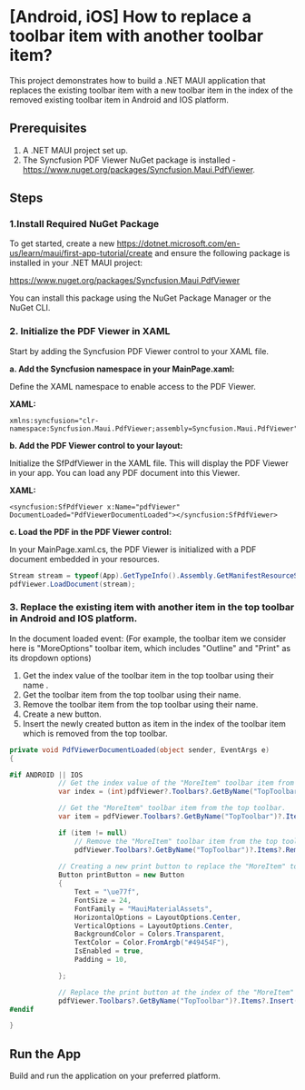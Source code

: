 # [Android, iOS] How to replace a toolbar item with another toolbar item?
This project demonstrates how to build a .NET MAUI application that replaces the existing toolbar item with a new toolbar item in the index of the removed existing toolbar item in Android and IOS platform.

## Prerequisites
1. A .NET MAUI project set up.
2. The Syncfusion PDF Viewer NuGet package is installed - https://www.nuget.org/packages/Syncfusion.Maui.PdfViewer.

## Steps

### 1.Install Required NuGet Package
To get started, create a new https://dotnet.microsoft.com/en-us/learn/maui/first-app-tutorial/create and ensure the following package is installed in your .NET MAUI project:

https://www.nuget.org/packages/Syncfusion.Maui.PdfViewer

You can install this package using the NuGet Package Manager or the NuGet CLI.

### 2. Initialize the PDF Viewer in XAML

Start by adding the Syncfusion PDF Viewer control to your XAML file.

**a. Add the Syncfusion namespace in your MainPage.xaml:**

Define the XAML namespace to enable access to the PDF Viewer.

**XAML:**

```xaml
xmlns:syncfusion="clr-namespace:Syncfusion.Maui.PdfViewer;assembly=Syncfusion.Maui.PdfViewer"
```

**b. Add the PDF Viewer control to your layout:**

Initialize the SfPdfViewer in the XAML file. This will display the PDF Viewer in your app. You can load any PDF document into this Viewer.

**XAML:**

```xaml
<syncfusion:SfPdfViewer x:Name="pdfViewer" DocumentLoaded="PdfViewerDocumentLoaded"></syncfusion:SfPdfViewer>
```

**c. Load the PDF in the PDF Viewer control:**

In your MainPage.xaml.cs, the PDF Viewer is initialized with a PDF document embedded in your resources.

```csharp
Stream stream = typeof(App).GetTypeInfo().Assembly.GetManifestResourceStream("ReplaceToolbarItem.Assets.PDF_Succinctly.pdf");
pdfViewer.LoadDocument(stream);
```

### 3. Replace the existing item with another item in the top toolbar in Android and IOS platform.

In the document loaded event: (For example, the toolbar item we consider here is "MoreOptions" toolbar item, which includes "Outline" and "Print" as its dropdown options)
 1. Get the index value of the toolbar item in the top toolbar using their name .
 2. Get the toolbar item from the top toolbar using their name.
 3. Remove the toolbar item from the top toolbar using their name.
 4. Create a new button.
 5. Insert the newly created button as item in the index of the toolbar item which is removed from the top toolbar.

```csharp
private void PdfViewerDocumentLoaded(object sender, EventArgs e)
{

#if ANDROID || IOS
            // Get the index value of the "MoreItem" toolbar item from the top toolbar.
            var index = (int)pdfViewer?.Toolbars?.GetByName("TopToolbar")?.Items?.GetByName("MoreItem")?.Index;

            // Get the "MoreItem" toolbar item from the top toolbar.
            var item = pdfViewer.Toolbars?.GetByName("TopToolbar")?.Items?.GetByName("MoreItem");

            if (item != null)
                // Remove the "MoreItem" toolbar item from the top toolbar.
                pdfViewer.Toolbars?.GetByName("TopToolbar")?.Items?.Remove(item);
            
            // Creating a new print button to replace the "MoreItem" toolbar item.
            Button printButton = new Button
            {
                Text = "\ue77f",
                FontSize = 24,
                FontFamily = "MauiMaterialAssets",
                HorizontalOptions = LayoutOptions.Center,
                VerticalOptions = LayoutOptions.Center,
                BackgroundColor = Colors.Transparent,
                TextColor = Color.FromArgb("#49454F"),
                IsEnabled = true,
                Padding = 10,

            };

            // Replace the print button at the index of the "MoreItem" toolbar item. 
            pdfViewer.Toolbars?.GetByName("TopToolbar")?.Items?.Insert(index, new Syncfusion.Maui.PdfViewer.ToolbarItem(printButton, "printButton"));
#endif

}
```

## Run the App
Build and run the application on your preferred platform.